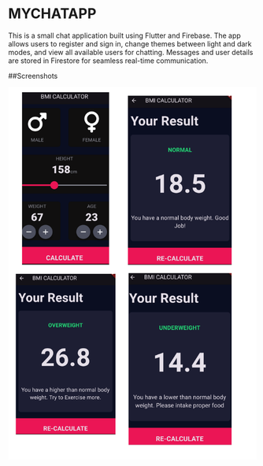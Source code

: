 # MYCHATAPP

This is a small chat application built using Flutter and Firebase. The app allows users to register and sign in, change themes between light and dark modes, and view all available users for chatting. Messages and user details are stored in Firestore for seamless real-time communication.

##Screenshots

![Screenshot of Chat app_1](https://github.com/srilakshmi-shenoy/BMI-Calculator/blob/cf84904cb100f9cef4a38cbbd90353a0c3e04338/screenshots.png)


